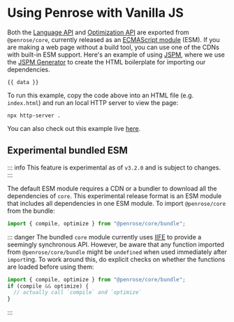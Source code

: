 <script setup lang="ts">
  import {data } from "./vanilla-demo.data.js"
</script>

# Using Penrose with Vanilla JS

Both the [Language API](./api) and [Optimization API](./optimization-api) are exported from `@penrose/core`, currently released as an [ECMAScript module] (ESM). If you are making a web page without a build tool, you can use one of the CDNs with built-in ESM support. Here's an example of using [JSPM], where we use the [JSPM Generator] to create the HTML boilerplate for importing our dependencies.

```html-vue
{{ data }}
```

To run this example, copy the code above into an HTML file (e.g. `index.html`) and run an local HTTP server to view the page:

```shell
npx http-server .
```

You can also check out this example live <a href="/vanilla-js-demo.html" target="blank">here</a>.

## Experimental bundled ESM

::: info
This feature is experimental as of `v3.2.0` and is subject to changes.
:::

The default ESM module requires a CDN or a bundler to download all the dependencies of `core`. This experimental release format is an ESM module that includes all dependencies in one ESM module. To import `@penrose/core` from the bundle:

```ts
import { compile, optimize } from "@penrose/core/bundle";
```

::: danger
The bundled `core` module currently uses [IIFE] to provide a seemingly synchronous API. However, be aware that any function imported from `@penrose/core/bundle` might be `undefined` when used immediately after `import`ing. To work around this, do explicit checks on whether the functions are loaded before using them:

```ts
import { compile, optimize } from "@penrose/core/bundle";
if (compile && optimize) {
  // actually call `compile` and `optimize`
}
```

:::

[ECMAScript module]: https://developer.mozilla.org/en-US/docs/Web/JavaScript/Guide/Modules
[JSPM]: https://jspm.org/
[JSPM Generator]: https://generator.jspm.io/
[IIFE]: https://developer.mozilla.org/en-US/docs/Glossary/IIFE
